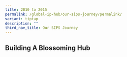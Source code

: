 ```yaml
---
title: 2010 to 2015
permalink: /global-ip-hub/our-sips-journey/permalink/
variant: tiptap
description: ""
third_nav_title: Our SIPS Journey
---
```

<h2><strong>Building A Blossoming Hub</strong></h2>
<p></p>
